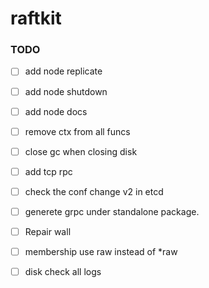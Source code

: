 # raftkit

### TODO 
- [ ] add node replicate
- [ ] add node shutdown 
- [ ] add node docs 
- [ ] remove ctx from all funcs 
- [ ] close gc when closing disk 
- [ ] add tcp rpc 
- [ ] check the conf change v2 in etcd
- [ ] generete grpc under standalone package. 
- [ ] Repair wall 
- [ ] membership use raw instead of *raw 
- [ ] disk check all logs



